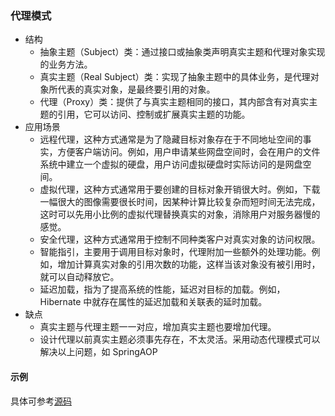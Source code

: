 ### 代理模式

- 结构
    - 抽象主题（Subject）类：通过接口或抽象类声明真实主题和代理对象实现的业务方法。
    - 真实主题（Real Subject）类：实现了抽象主题中的具体业务，是代理对象所代表的真实对象，是最终要引用的对象。
    - 代理（Proxy）类：提供了与真实主题相同的接口，其内部含有对真实主题的引用，它可以访问、控制或扩展真实主题的功能。
- 应用场景
    - 远程代理，这种方式通常是为了隐藏目标对象存在于不同地址空间的事实，方便客户端访问。例如，用户申请某些网盘空间时，会在用户的文件系统中建立一个虚拟的硬盘，用户访问虚拟硬盘时实际访问的是网盘空间。
    -  虚拟代理，这种方式通常用于要创建的目标对象开销很大时。例如，下载一幅很大的图像需要很长时间，因某种计算比较复杂而短时间无法完成，这时可以先用小比例的虚拟代理替换真实的对象，消除用户对服务器慢的感觉。
    -  安全代理，这种方式通常用于控制不同种类客户对真实对象的访问权限。
    -  智能指引，主要用于调用目标对象时，代理附加一些额外的处理功能。例如，增加计算真实对象的引用次数的功能，这样当该对象没有被引用时，就可以自动释放它。
    -  延迟加载，指为了提高系统的性能，延迟对目标的加载。例如，Hibernate 中就存在属性的延迟加载和关联表的延时加载。
- 缺点
    - 真实主题与代理主题一一对应，增加真实主题也要增加代理。
    - 设计代理以前真实主题必须事先存在，不太灵活。采用动态代理模式可以解决以上问题，如 SpringAOP
#### 示例

具体可参考[源码](../../code/proxy-sample)